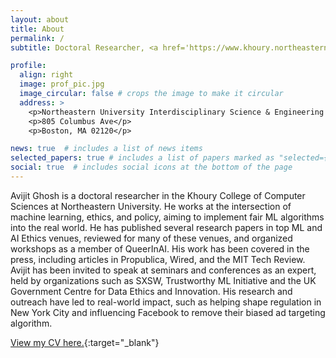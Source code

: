 ```yaml
---
layout: about
title: About
permalink: /
subtitle: Doctoral Researcher, <a href='https://www.khoury.northeastern.edu/'>Northeastern University, Boston</a>

profile:
  align: right
  image: prof_pic.jpg
  image_circular: false # crops the image to make it circular
  address: >
    <p>Northeastern University Interdisciplinary Science & Engineering Complex (ISEC)</p>
    <p>805 Columbus Ave</p>
    <p>Boston, MA 02120</p>

news: true  # includes a list of news items
selected_papers: true # includes a list of papers marked as "selected={true}"
social: true  # includes social icons at the bottom of the page
---
```


Avijit Ghosh is a doctoral researcher in the Khoury College of Computer Sciences at Northeastern University. He works at the intersection of machine learning, ethics, and policy, aiming to implement fair ML algorithms into the real world. He has published several research papers in top ML and AI Ethics venues, reviewed for many of these venues, and organized workshops as a member of QueerInAI. His work has been covered in the press, including articles in Propublica, Wired, and the MIT Tech Review. Avijit has been invited to speak at seminars and conferences as an expert, held by organizations such as SXSW, Trustworthy ML Initiative and the UK Government Centre for Data Ethics and Innovation. His research and outreach have led to real-world impact, such as helping shape regulation in New York City and influencing Facebook to remove their biased ad targeting algorithm. 

[View my CV here.](/assets/pdf/Avijit_CV.pdf){:target="_blank"}
